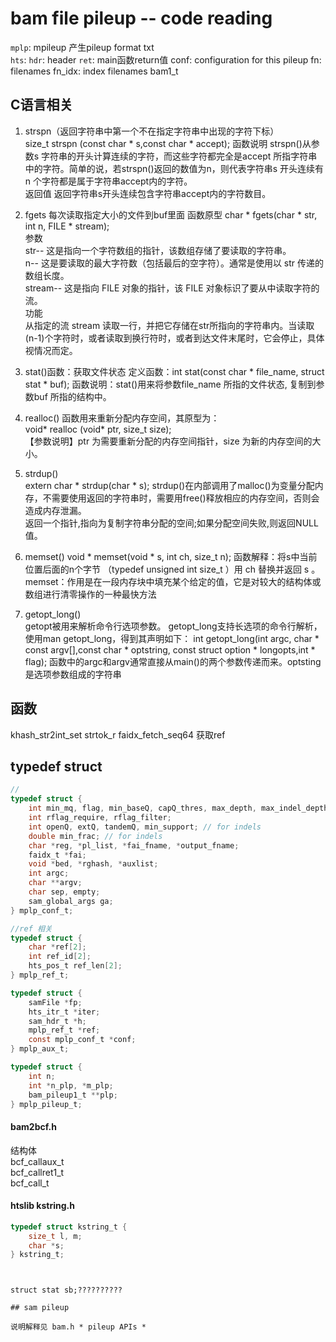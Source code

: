 # bam file pileup -- code reading

`mplp`: mpileup 产生pileup format txt  
`hts`:
`hdr`: header
`ret`: main函数return值
conf: configuration for this pileup
fn: filenames
fn_idx: index filenames
bam1_t


## C语言相关
1. strspn（返回字符串中第一个不在指定字符串中出现的字符下标）  
size_t strspn (const char * s,const char * accept);
函数说明 strspn()从参数s 字符串的开头计算连续的字符，而这些字符都完全是accept 所指字符串中的字符。简单的说，若strspn()返回的数值为n，则代表字符串s 开头连续有n 个字符都是属于字符串accept内的字符。  
返回值 返回字符串s开头连续包含字符串accept内的字符数目。  

2. fgets 每次读取指定大小的文件到buf里面
函数原型
char * fgets(char * str, int n, FILE * stream);  
参数  
    str-- 这是指向一个字符数组的指针，该数组存储了要读取的字符串。  
    n-- 这是要读取的最大字符数（包括最后的空字符）。通常是使用以 str 传递的数组长度。  
    stream-- 这是指向 FILE 对象的指针，该 FILE 对象标识了要从中读取字符的流。  
功能  
从指定的流 stream 读取一行，并把它存储在str所指向的字符串内。当读取(n-1)个字符时，或者读取到换行符时，或者到达文件末尾时，它会停止，具体视情况而定。  

3. stat()函数：获取文件状态
定义函数：int stat(const char * file_name, struct stat * buf);
函数说明：stat()用来将参数file_name 所指的文件状态, 复制到参数buf 所指的结构中。

4. realloc() 函数用来重新分配内存空间，其原型为：  
    void* realloc (void* ptr, size_t size);   
【参数说明】ptr 为需要重新分配的内存空间指针，size 为新的内存空间的大小。  

5. strdup()  
extern char * strdup(char * s);
strdup()在内部调用了malloc()为变量分配内存，不需要使用返回的字符串时，需要用free()释放相应的内存空间，否则会造成内存泄漏。  
返回一个指针,指向为复制字符串分配的空间;如果分配空间失败,则返回NULL值。

6. memset()
void * memset(void * s, int ch, size_t n);
函数解释：将s中当前位置后面的n个字节 （typedef unsigned int size_t ）用 ch 替换并返回 s 。
memset：作用是在一段内存块中填充某个给定的值，它是对较大的结构体或数组进行清零操作的一种最快方法

7. getopt_long()  
getopt被用来解析命令行选项参数。
getopt_long支持长选项的命令行解析，使用man getopt_long，得到其声明如下：
int getopt_long(int argc, char * const argv[],const char * optstring, const struct option * longopts,int * flag);
函数中的argc和argv通常直接从main()的两个参数传递而来。optsting是选项参数组成的字符串


## 函数
khash_str2int_set 
strtok_r
faidx_fetch_seq64 获取ref

## typedef struct
```C
//
typedef struct {
    int min_mq, flag, min_baseQ, capQ_thres, max_depth, max_indel_depth, fmt_flag, all, rev_del;
    int rflag_require, rflag_filter;
    int openQ, extQ, tandemQ, min_support; // for indels
    double min_frac; // for indels
    char *reg, *pl_list, *fai_fname, *output_fname;
    faidx_t *fai;
    void *bed, *rghash, *auxlist;
    int argc;
    char **argv;
    char sep, empty;
    sam_global_args ga;
} mplp_conf_t;
```

```C
//ref 相关
typedef struct {
    char *ref[2];
    int ref_id[2];
    hts_pos_t ref_len[2];
} mplp_ref_t;
```

```C
typedef struct {
    samFile *fp;
    hts_itr_t *iter;
    sam_hdr_t *h;
    mplp_ref_t *ref;
    const mplp_conf_t *conf;
} mplp_aux_t;
```

```C
typedef struct {
    int n;
    int *n_plp, *m_plp;
    bam_pileup1_t **plp;
} mplp_pileup_t;
```

#### bam2bcf.h  
结构体  
bcf_callaux_t  
bcf_callret1_t  
bcf_call_t  


#### htslib kstring.h
```c
typedef struct kstring_t {
    size_t l, m;
    char *s;
} kstring_t;
```


```


struct stat sb;??????????

## sam pileup

说明解释见 bam.h * pileup APIs *


